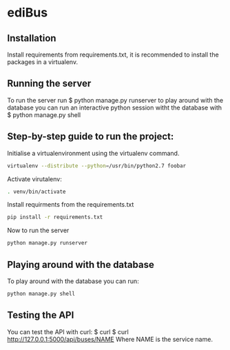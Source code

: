 # ediBus

## Installation

Install requirements from requirements.txt, it is recommended to install the packages in a virtualenv.

## Running the server

To run the server run $ python manage.py runserver to play around with the database you can run an interactive python session witht the database with $ python manage.py shell

## Step-by-step guide to run the project:

Initialise a virtualenvironment using the virtualenv command.
```bash
virtualenv --distribute --python=/usr/bin/python2.7 foobar
```

Activate virutalenv: 
```bash
. venv/bin/activate
```
Install requirments from the requirements.txt 
```bash
pip install -r requirements.txt
```
Now to run the server
```bash
python manage.py runserver
```

## Playing around with the database

To play around with the database you can run:
```bash
python manage.py shell
```

## Testing the API

You can test the API with curl: $ curl $ curl http://127.0.0.1:5000/api/buses/NAME
Where NAME is the service name.
